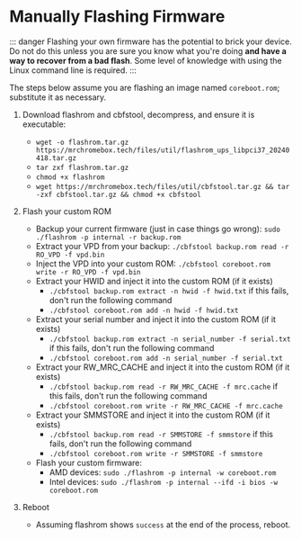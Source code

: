 # Manually Flashing Firmware

::: danger
Flashing your own firmware has the potential to brick your device. Do not do this unless you are sure you know what you're doing **and have a way to recover from a bad flash**. Some level of knowledge with using the Linux command line is required.
:::

The steps below assume you are flashing an image named `coreboot.rom`; substitute it as necessary.

1. Download flashrom and cbfstool, decompress, and ensure it is executable:
   * `wget -o flashrom.tar.gz https://mrchromebox.tech/files/util/flashrom_ups_libpci37_20240418.tar.gz`
   * `tar zxf flashrom.tar.gz`
   * `chmod +x flashrom`
   * `wget https://mrchromebox.tech/files/util/cbfstool.tar.gz && tar -zxf cbfstool.tar.gz && chmod +x cbfstool`

2. Flash your custom ROM
   * Backup your current firmware (just in case things go wrong):
     `sudo ./flashrom -p internal -r backup.rom`
   * Extract your VPD from your backup:
         `./cbfstool backup.rom read -r RO_VPD -f vpd.bin`
   * Inject the VPD into your custom ROM:
         `./cbfstool coreboot.rom write -r RO_VPD -f vpd.bin`
   * Extract your HWID and inject it into the custom ROM (if it exists)
       * `./cbfstool backup.rom extract -n hwid -f hwid.txt` if this fails, don't run the following command
       * `./cbfstool coreboot.rom add -n hwid -f hwid.txt`
   * Extract your serial number and inject it into the custom ROM (if it exists)
       * `./cbfstool backup.rom extract -n serial_number -f serial.txt` if this fails, don't run the following command
       * `./cbfstool coreboot.rom add -n serial_number -f serial.txt`
   * Extract your RW_MRC_CACHE and inject it into the custom ROM (if it exists)
       * `./cbfstool backup.rom read -r RW_MRC_CACHE -f mrc.cache` if this fails, don't run the following command
       * `./cbfstool coreboot.rom write -r RW_MRC_CACHE -f mrc.cache`
   * Extract your SMMSTORE and inject it into the custom ROM (if it exists)
       * `./cbfstool backup.rom read -r SMMSTORE -f smmstore` if this fails, don't run the following command
       * `./cbfstool coreboot.rom write -r SMMSTORE -f smmstore`
   * Flash your custom firmware:
       * AMD devices: `sudo ./flashrom -p internal -w coreboot.rom`
       * Intel devices: `sudo ./flashrom -p internal --ifd -i bios -w coreboot.rom`
3. Reboot
   * Assuming flashrom shows `success` at the end of the process, reboot.
